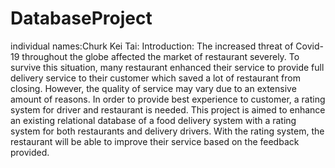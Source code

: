 # DatabaseProject
individual names:Churk Kei Tai:
Introduction:
        The increased threat of Covid-19 throughout the globe affected the market of restaurant severely. To survive this situation, many restaurant enhanced their service to             provide full delivery service to their customer which saved a lot of restaurant from closing. However, the quality of service may vary due to an extensive amount of               reasons. In order to provide best experience to customer, a rating system for driver and restaurant is needed.
        This project is aimed to enhance an existing relational database of a food delivery system with a rating system for both restaurants and delivery drivers. With the rating         system, the restaurant will be able to improve their service based on the feedback provided.








